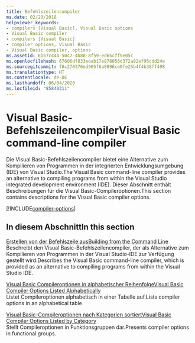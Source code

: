 ```yaml
---
title: Befehlszeilencompiler
ms.date: 02/20/2018
helpviewer_keywords:
- compilers [Visual Basic], Visual Basic options
- Visual Basic compiler
- compilers [Visual Basic]
- compiler options, Visual Basic
- Visual Basic compiler, options
ms.assetid: 6b57c444-50c7-4b88-8f59-ed65cff5e05c
ms.openlocfilehash: 67606df833eeab17e878056d372a82ef95cdd24e
ms.sourcegitcommit: f8c270376ed905f6a8896ce0fe25b4f4b38ff498
ms.translationtype: HT
ms.contentlocale: de-DE
ms.lasthandoff: 06/04/2020
ms.locfileid: "85840311"
---
```

# <a name="visual-basic-command-line-compiler"></a><span data-ttu-id="b7e7c-102">Visual Basic-Befehlszeilencompiler</span><span class="sxs-lookup"><span data-stu-id="b7e7c-102">Visual Basic command-line compiler</span></span>

<span data-ttu-id="b7e7c-103">Die Visual Basic-Befehlszeilencompiler bietet eine Alternative zum Kompilieren von Programmen in der integrierten Entwicklungsumgebung (IDE) von Visual Studio.</span><span class="sxs-lookup"><span data-stu-id="b7e7c-103">The Visual Basic command-line compiler provides an alternative to compiling programs from within the Visual Studio integrated development environment (IDE).</span></span> <span data-ttu-id="b7e7c-104">Dieser Abschnitt enthält Beschreibungen für die Visual Basic-Compileroptionen.</span><span class="sxs-lookup"><span data-stu-id="b7e7c-104">This section contains descriptions for the Visual Basic compiler options.</span></span>

[!INCLUDE[compiler-options](~/includes/compiler-options.md)]
  
## <a name="in-this-section"></a><span data-ttu-id="b7e7c-105">In diesem Abschnitt</span><span class="sxs-lookup"><span data-stu-id="b7e7c-105">In this section</span></span>

[<span data-ttu-id="b7e7c-106">Erstellen von der Befehlszeile aus</span><span class="sxs-lookup"><span data-stu-id="b7e7c-106">Building from the Command Line</span></span>](building-from-the-command-line.md)  
<span data-ttu-id="b7e7c-107">Beschreibt den Visual Basic-Befehlszeilencompiler, der als Alternative zum Kompilieren von Programmen in der Visual Studio-IDE zur Verfügung gestellt wird.</span><span class="sxs-lookup"><span data-stu-id="b7e7c-107">Describes the Visual Basic command-line compiler, which is provided as an alternative to compiling programs from within the Visual Studio IDE.</span></span>

[<span data-ttu-id="b7e7c-108">Visual Basic Compileroptionen in alphabetischer Reihenfolge</span><span class="sxs-lookup"><span data-stu-id="b7e7c-108">Visual Basic Compiler Options Listed Alphabetically</span></span>](compiler-options-listed-alphabetically.md)  
<span data-ttu-id="b7e7c-109">Listet Compileroptionen alphabetisch in einer Tabelle auf.</span><span class="sxs-lookup"><span data-stu-id="b7e7c-109">Lists compiler options in an alphabetical table</span></span>

[<span data-ttu-id="b7e7c-110">Visual Basic-Compileroptionen nach Kategorien sortiert</span><span class="sxs-lookup"><span data-stu-id="b7e7c-110">Visual Basic Compiler Options Listed by Category</span></span>](compiler-options-listed-by-category.md)  
<span data-ttu-id="b7e7c-111">Stellt Compileroptionen in Funktionsgruppen dar.</span><span class="sxs-lookup"><span data-stu-id="b7e7c-111">Presents compiler options in functional groups.</span></span>
  